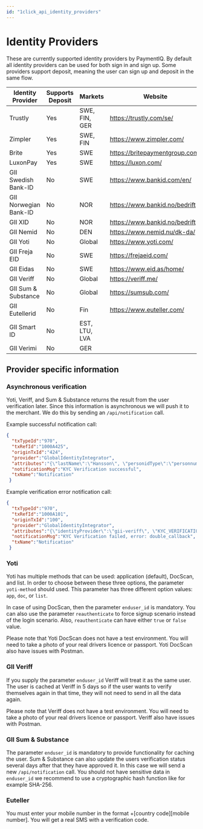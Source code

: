 ```yaml
---
id: "1click_api_identity_providers"
---
```


# Identity Providers

These are currently supported identity providers by PaymentIQ. By default all identity providers can be used for both sign in and sign up.
Some providers support deposit, meaning the user can sign up and deposit in the same flow.

| Identity Provider     | Supports Deposit | Markets       | Website                          |
|-----------------------|------------------|---------------|----------------------------------|
| Trustly               | Yes              | SWE, FIN, GER | <https://trustly.com/se/>        |
| Zimpler               | Yes              | SWE, FIN      | <https://www.zimpler.com/>       |
| Brite                 | Yes              | SWE           | <https://britepaymentgroup.com/> |
| LuxonPay              | Yes              | SWE           | <https://luxon.com/>             |
| GII Swedish Bank-ID   | No               | SWE           | <https://www.bankid.com/en/>     |
| GII Norwegian Bank-ID | No               | NOR           | <https://www.bankid.no/bedrift>  |
| GII XID               | No               | NOR           | <https://www.bankid.no/bedrift>  |
| GII Nemid             | No               | DEN           | <https://www.nemid.nu/dk-da/>    |
| GII Yoti              | No               | Global        | <https://www.yoti.com/>          |
| GII Freja EID         | No               | SWE           | <https://frejaeid.com/>          |
| GII Eidas             | No               | SWE           | <https://www.eid.as/home/>       |
| GII Veriff            | No               | Global        | <https://veriff.me/>             |
| GII Sum & Substance   | No               | Global        | <https://sumsub.com/>            |
| GII Eutellerid        | No               | Fin           | <https://www.euteller.com/>      |
| GII Smart ID          | No               | EST, LTU, LVA |                                  |
| GII Verimi            | No               | GER           |                                  |

## Provider specific information

### Asynchronous verification

Yoti, Veriff, and Sum & Substance returns the result from the user verification later. Since this information is asynchronous we will push it to the merchant. 
We do this by sending an `/api/notification` call.

Example successful notification call:

```json
{
  "txTypeId":"970", 
  "txRefId":"1000A425", 
  "originTxId":"424", 
  "provider":"GlobalIdentityIntegrator", 
  "attributes":"{\"lastName\":\"Hansson\", \"personidType\":\"personnummer\", \"identityProvider\":\"gii-veriff\", \"firstName\":\"Arman\", \"dob\":\"1991-10-28\", \"personid\":\"199110284479}\", \"KYC_VERIFICATION\": \"done\"}",
  "notificationMsg":"KYC Verification successful", 
  "txName":"Notification"
 }
```

Example verification error notification call:

```json
{
  "txTypeId":"970",
  "txRefId":"1000A101",
  "originTxId":"100",
  "provider":"GlobalIdentityIntegrator",
  "attributes":"{\"identityProvider\":\"gii-veriff\", \"KYC_VERIFICATION\": \"failed\"}",
  "notificationMsg":"KYC Verification failed, error: double_callback",
  "txName":"Notification"
 }
```

### Yoti 

Yoti has multiple methods that can be used: application (default), DocScan, and list. In order to choose between these three options, the parameter `yoti-method` should used. This parameter has three different option values: `app`, `doc`, or `list`.

In case of using DocScan, then the parameter `enduser_id` is mandatory. You can also use the parameter `reauthenticate` to force signup scenario instead of the login scenario. Also, `reauthenticate` can have either `true` or `false` value.

Please note that Yoti DocScan does not have a test environment. You will need to take a photo of your real drivers licence or passport.
Yoti DocScan also have issues with Postman.

### GII Veriff

If you supply the parameter `enduser_id` Veriff will treat it as the same user.
The user is cached at Veriff in 5 days so if the user wants to verify themselves again in that time, they will not need to send in all the data again.

Please note that Veriff does not have a test environment. You will need to take a photo of your real drivers licence or passport.
Veriff also have issues with Postman.

### GII Sum & Substance

The parameter `enduser_id` is mandatory to provide functionality for caching the user.
Sum & Substance can also update the users verification status several days after that they have approved it. In this case we will send a new `/api/notification` call.
You should not have sensitive data in `enduser_id` we recommend to use a cryptographic hash function like for example SHA-256. 

### Euteller

You must enter your mobile number in the format +[country code][mobile number].
You will get a real SMS with a verification code.
